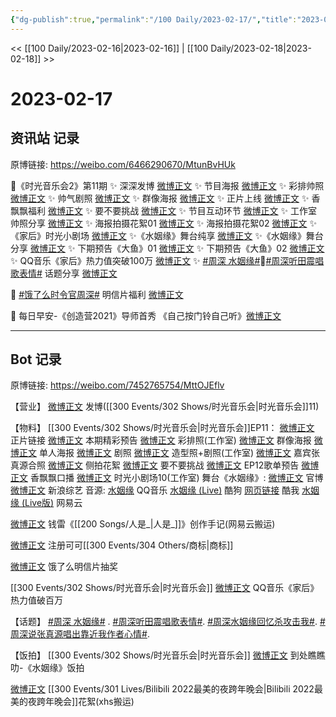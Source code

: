 ```yaml
---
{"dg-publish":true,"permalink":"/100 Daily/2023-02-17/","title":"2023-02-17","created":"2023-02-18T17:41:45.000+08:00","updated":"2023-04-11T14:46:32.000+08:00"}
---
```



<< [[100 Daily/2023-02-16\|2023-02-16]] | [[100 Daily/2023-02-18\|2023-02-18]] >>

# 2023-02-17

## 资讯站 记录

原博链接: https://weibo.com/6466290670/MtunBvHUk

💫《时光音乐会2》第11期
✨ 深深发博 [微博正文](https://m.weibo.cn/6466290670/4870242666287499)
✨ 节目海报 [微博正文](https://m.weibo.cn/6466290670/4870175801215515)
✨ 彩排帅照 [微博正文](https://m.weibo.cn/6466290670/4870215957743497)
✨ 帅气剧照 [微博正文](https://m.weibo.cn/6466290670/4870114157266167)
✨ 群像海报 [微博正文](https://m.weibo.cn/6466290670/4870204665890833)
✨ 正片上线 [微博正文](https://m.weibo.cn/6466290670/4870254247283585)
✨ 香飘飘福利 [微博正文](https://m.weibo.cn/6466290670/4870258639246971)
✨ 要不要挑战 [微博正文](https://m.weibo.cn/6466290670/4870171686602176)
✨ 节目互动环节 [微博正文](https://m.weibo.cn/6466290670/4870263097000049)
✨ 工作室帅照分享 [微博正文](https://m.weibo.cn/6466290670/4870258102108351)
✨ 海报拍摄花絮01 [微博正文](https://m.weibo.cn/6466290670/4870177970457997)
✨ 海报拍摄花絮02 [微博正文](https://m.weibo.cn/6466290670/4870170222529451)
✨《家后》时光小剧场 [微博正文](https://m.weibo.cn/6466290670/4870263738469100)
✨《水姻缘》舞台纯享 [微博正文](https://m.weibo.cn/6466290670/4870248065665010)
✨《水姻缘》舞台分享 [微博正文](https://m.weibo.cn/6466290670/4870220743707258)
✨ 下期预告《大鱼》01 [微博正文](https://m.weibo.cn/6466290670/4870236996112236)
✨ 下期预告《大鱼》02 [微博正文](https://m.weibo.cn/6466290670/4870254503395541)
✨ QQ音乐《家后》热力值突破100万
[微博正文](https://m.weibo.cn/6466290670/4870171388545455)
✨ [#周深 水姻缘#](https://s.weibo.com/weibo?q=%23%E5%91%A8%E6%B7%B1%20%E6%B0%B4%E5%A7%BB%E7%BC%98%23)🎵[#周深听田震唱歌表情#](https://s.weibo.com/weibo?q=%23%E5%91%A8%E6%B7%B1%E5%90%AC%E7%94%B0%E9%9C%87%E5%94%B1%E6%AD%8C%E8%A1%A8%E6%83%85%23)
话题分享 [微博正文](https://m.weibo.cn/6466290670/4870248165018106)

💫 [#饿了么时令官周深#](https://s.weibo.com/weibo?q=%23%E9%A5%BF%E4%BA%86%E4%B9%88%E6%97%B6%E4%BB%A4%E5%AE%98%E5%91%A8%E6%B7%B1%23) 明信片福利 [微博正文](https://m.weibo.cn/6466290670/4870092641013597)

💫 每日早安-《创造营2021》导师首秀
《自己按门铃自己听》[微博正文](https://m.weibo.cn/6466290670/4870042385385587)

---
## Bot 记录

原博链接: https://weibo.com/7452765754/MttOJEflv

【营业】
[微博正文](https://m.weibo.cn/1736988591/4870238376823261) 发博([[300 Events/302 Shows/时光音乐会\|时光音乐会]]11)

【物料】
[[300 Events/302 Shows/时光音乐会\|时光音乐会]]EP11：
[微博正文](https://m.weibo.cn/7703778879/4870221317279337) 正片链接
[微博正文](https://m.weibo.cn/7703778879/4870087490667218) 本期精彩预告
[微博正文](https://m.weibo.cn/7478855230/4870209213827315) 彩排照(工作室)
[微博正文](https://m.weibo.cn/7703778879/4870199411740019) 群像海报
[微博正文](https://m.weibo.cn/7703778879/4870175063017741) 单人海报
[微博正文](https://m.weibo.cn/7703778879/4870110135716419) 剧照
[微博正文](https://m.weibo.cn/7478855230/4870254075579718) 造型照+剧照(工作室)
[微博正文](https://m.weibo.cn/5908064369/4870169849237035) 嘉宾张真源合照
[微博正文](https://m.weibo.cn/5337758780/4870175272207688) 侧拍花絮
[微博正文](https://m.weibo.cn/7703778879/4870170537364401) 要不要挑战
[微博正文](https://m.weibo.cn/7703778879/4870253589563689) EP12歌单预告
[微博正文](https://m.weibo.cn/2373608053/4870252674681276) 香飘飘口播
[微博正文](https://m.weibo.cn/7478855230/4870261243909185) 时光小剧场10(工作室)
舞台《水姻缘》:
[微博正文](https://m.weibo.cn/7703778879/4870218600159413) 官博
[微博正文](https://m.weibo.cn/1878335471/4870219971956955) 新浪综艺
音源:
[水姻缘](https://weibo.cn/sinaurl?u=https%3A%2F%2Fc.y.qq.com%2Fbase%2Ffcgi-bin%2Fu%3F__%3DZLpCUVKacGM7) QQ音乐
[水姻缘 (Live)](https://weibo.cn/sinaurl?u=https%3A%2F%2Ft3.kugou.com%2Fsong.html%3Fid%3DfwDwn4dB8V2) 酷狗
[网页链接](https://weibo.cn/sinaurl?u=https%3A%2F%2Fm.kuwo.cn%2Fyinyue%2F262493499%3Ff%3Dip%26t%3Dusercopy) 酷我
[水姻缘 (Live版)](https://weibo.cn/sinaurl?u=https%3A%2F%2Fy.music.163.com%2Fm%2Fsong%3Fid%3D2023207804) 网易云

[微博正文](https://m.weibo.cn/7516028109/4870216368787066) 钱雷《[[200 Songs/人是_\|人是_]]》创作手记(网易云搬运)

[微博正文](https://m.weibo.cn/2297360854/4870089796487451) 注册可可[[300 Events/304 Others/商标\|商标]]

[微博正文](https://m.weibo.cn/7756461320/4870091257415824) 饿了么明信片抽奖

[[300 Events/302 Shows/时光音乐会\|时光音乐会]]
[微博正文](https://m.weibo.cn/2169129705/4870160400255248) QQ音乐《家后》热力值破百万

【话题】
[#周深 水姻缘#](https://s.weibo.com/weibo?q=%23%E5%91%A8%E6%B7%B1%20%E6%B0%B4%E5%A7%BB%E7%BC%98%23) .
[#周深听田震唱歌表情#](https://s.weibo.com/weibo?q=%23%E5%91%A8%E6%B7%B1%E5%90%AC%E7%94%B0%E9%9C%87%E5%94%B1%E6%AD%8C%E8%A1%A8%E6%83%85%23).
[#周深水姻缘回忆杀攻击我#](https://s.weibo.com/weibo?q=%23%E5%91%A8%E6%B7%B1%E6%B0%B4%E5%A7%BB%E7%BC%98%E5%9B%9E%E5%BF%86%E6%9D%80%E6%94%BB%E5%87%BB%E6%88%91%23).
[#周深说张真源唱出靠近我作者心情#](https://s.weibo.com/weibo?q=%23%E5%91%A8%E6%B7%B1%E8%AF%B4%E5%BC%A0%E7%9C%9F%E6%BA%90%E5%94%B1%E5%87%BA%E9%9D%A0%E8%BF%91%E6%88%91%E4%BD%9C%E8%80%85%E5%BF%83%E6%83%85%23).

【饭拍】
[[300 Events/302 Shows/时光音乐会\|时光音乐会]]
[微博正文](https://m.weibo.cn/5488485092/4870220701501249) 到处瞧瞧叻-《水姻缘》饭拍

[微博正文](https://m.weibo.cn/5122158435/4870164313017502) [[300 Events/301 Lives/Bilibili 2022最美的夜跨年晚会\|Bilibili 2022最美的夜跨年晚会]]花絮(xhs搬运)
